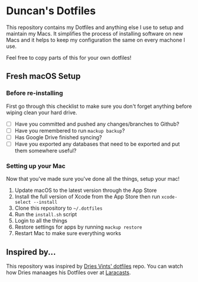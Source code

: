 # Duncan's Dotfiles

This repository contains my Dotfiles and anything else I use to setup and maintain my Macs. It simplifies the process of installing software on new Macs and it helps to keep my configuration the same on every machone I use.

Feel free to copy parts of this for your own dotfiles!

## Fresh macOS Setup
### Before re-installing
First go through this checklist to make sure you don't forget anything before wiping clean your hard drive.

* [ ] Have you committed and pushed any changes/branches to Github?
* [ ] Have you remembered to run `mackup backup`?
* [ ] Has Google Drive finished syncing?
* [ ] Have you exported any databases that need to be exported and put them somewhere useful?

### Setting up your Mac
Now that you've made sure you've done all the things, setup your mac!

1. Update macOS to the latest version through the App Store
2. Install the full version of Xcode from the App Store then run `xcode-select --install`
3. Clone this repository to `~/.dotfiles`
4. Run the `install.sh` script
5. Login to all the things
6. Restore settings for apps by running `mackup restore`
7. Restart Mac to make sure everything works

## Inspired by...

This repository was inspired by [Dries Vints' dotfiles](https://github.com/driesvints/dotfiles) repo. You can watch how Dries manaages his Dotfiles over at [Laracasts](https://laracasts.com/series/guest-spotlight/episodes/1).